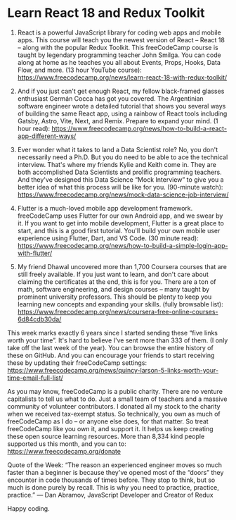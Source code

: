 #  Learn React 18 and Redux Toolkit

1. React is a powerful JavaScript library for coding web apps and mobile apps. This course will teach you the newest version of React – React 18 – along with the popular Redux Toolkit. This freeCodeCamp course is taught by legendary programming teacher John Smilga. You can code along at home as he teaches you all about Events, Props, Hooks, Data Flow, and more. (13 hour YouTube course): https://www.freecodecamp.org/news/learn-react-18-with-redux-toolkit/

2. And if you just can't get enough React, my fellow black-framed glasses enthusiast Germán Cocca has got you covered. The Argentinian software engineer wrote a detailed tutorial that shows you several ways of building the same React app, using a rainbow of React tools including Gatsby, Astro, Vite, Next, and Remix. Prepare to expand your mind. (1 hour read): https://www.freecodecamp.org/news/how-to-build-a-react-app-different-ways/

3. Ever wonder what it takes to land a Data Scientist role? No, you don't necessarily need a Ph.D. But you do need to be able to ace the technical interview. That's where my friends Kylie and Keith come in. They are both accomplished Data Scientists and prolific programming teachers. And they've designed this Data Science “Mock Interview” to give you a better idea of what this process will be like for you. (90-minute watch): https://www.freecodecamp.org/news/mock-data-science-job-interview/

4. Flutter is a much-loved mobile app development framework. freeCodeCamp uses Flutter for our own Android app, and we swear by it. If you want to get into mobile development, Flutter is a great place to start, and this is a good first tutorial. You'll build your own mobile user experience using Flutter, Dart, and VS Code. (30 minute read): https://www.freecodecamp.org/news/how-to-build-a-simple-login-app-with-flutter/

5. My friend Dhawal uncovered more than 1,700 Coursera courses that are still freely available. If you just want to learn, and don't care about claiming the certificates at the end, this is for you. There are a ton of math, software engineering, and design courses – many taught by prominent university professors. This should be plenty to keep you learning new concepts and expanding your skills. (fully browsable list): https://www.freecodecamp.org/news/coursera-free-online-courses-6d84cdb30da/

This week marks exactly 6 years since I started sending these “five links worth your time”. It's hard to believe I've sent more than 333 of them. (I only take off the last week of the year). You can browse the entire history of these on GitHub. And you can encourage your friends to start receiving these by updating their freeCodeCamp settings: https://www.freecodecamp.org/news/quincy-larson-5-links-worth-your-time-email-full-list/

As you may know, freeCodeCamp is a public charity. There are no venture capitalists to tell us what to do. Just a small team of teachers and a massive community of volunteer contributors. I donated all my stock to the charity when we received tax-exempt status. So technically, you own as much of freeCodeCamp as I do – or anyone else does, for that matter. So treat freeCodeCamp like you own it, and support it. It helps us keep creating these open source learning resources. More than 8,334 kind people supported us this month, and you can to: https://www.freecodecamp.org/donate

Quote of the Week: “The reason an experienced engineer moves so much faster than a beginner is because they've opened most of the “doors” they encounter in code thousands of times before. They stop to think, but so much is done purely by recall. This is why you need to practice, practice, practice.” — Dan Abramov, JavaScript Developer and Creator of Redux

Happy coding.
